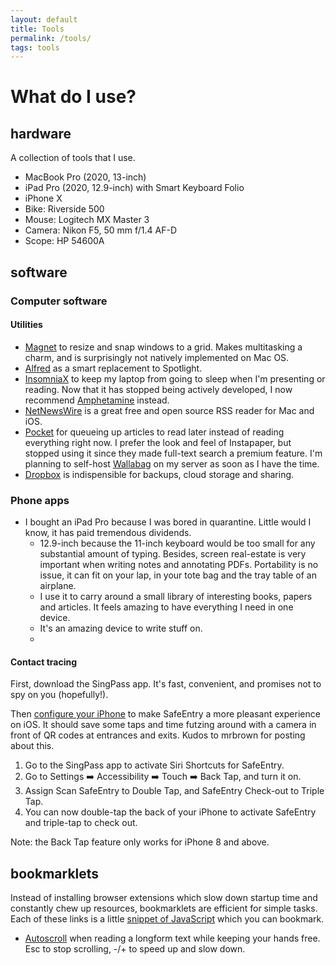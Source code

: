 ```yaml
---
layout: default
title: Tools
permalink: /tools/
tags: tools
---
```


# What do I use?

## hardware

A collection of tools that I use.

- MacBook Pro (2020, 13-inch)
- iPad Pro (2020, 12.9-inch) with Smart Keyboard Folio
- iPhone X
- Bike: Riverside 500
- Mouse: Logitech MX Master 3
- Camera: Nikon F5, 50 mm f/1.4 AF-D
- Scope: HP 54600A

## software

### Computer software

#### Utilities

- [Magnet](https://magnet.crowdcafe.com/index.html) to resize and snap windows
  to a grid. Makes multitasking a charm, and is surprisingly not natively
  implemented on Mac OS.
- [Alfred](https://www.alfredapp.com) as a smart replacement to Spotlight.
- [InsomniaX](https://github.com/semaja2/InsomniaX) to keep my laptop from going
  to sleep when I'm presenting or reading. Now that it has stopped being actively
  developed, I now recommend [Amphetamine](https://apps.apple.com/us/app/amphetamine/id937984704?mt=12) instead.
- [NetNewsWire](https://ranchero.com/netnewswire/) is a great free and open
  source RSS reader for Mac and iOS.
- [Pocket](https://getpocket.com/premium) for queueing up articles to read later
  instead of reading everything right now. I prefer the look and feel of
  Instapaper, but stopped using it since they made full-text search a premium feature.
  I'm planning to self-host [Wallabag](https://www.wallabag.org/en) on my server
  as soon as I have the time. 
- [Dropbox](https://dropbox.com) is indispensible for backups, cloud storage and sharing.

 
### Phone apps

- I bought an iPad Pro because I was bored in quarantine. Little would I know, it
  has paid tremendous dividends.
  - 12.9-inch because the 11-inch keyboard would be too small for any
    substantial amount of typing. Besides, screen real-estate is very important
    when writing notes and annotating PDFs. Portability is no issue, it can fit
    on your lap, in your tote bag and the tray table of an airplane.
  - I use it to carry around a small library of interesting books, papers and
    articles. It feels amazing to have everything I need in one device.
  - It's an amazing device to write stuff on.
  - 

#### Contact tracing

First, download the SingPass app. It's fast, convenient, and promises not to spy
on you (hopefully!).

Then [configure your iPhone][safe-entry] to make SafeEntry a more pleasant experience on iOS.
It should save some taps and time futzing around with a camera in front of QR codes
at entrances and exits. Kudos to mrbrown for posting about this.

1. Go to the SingPass app to activate Siri Shortcuts for SafeEntry.
1. Go to Settings ➡️  Accessibility ➡️  Touch ➡️  Back Tap, and turn it on.
1. Assign Scan SafeEntry to Double Tap, and SafeEntry Check-out to Triple Tap.
1. You can now double-tap the back of your iPhone to activate SafeEntry and
   triple-tap to check out.

Note: the Back Tap feature only works for iPhone 8 and above.

## bookmarklets

Instead of installing browser extensions which slow down startup time and
constantly chew up resources, bookmarklets are efficient for simple tasks. Each
of these links is a little [snippet of
JavaScript](https://www.mattcutts.com/blog/javascript-bookmarklet-basics/) which
you can bookmark.

- [Autoscroll][autoscroll] when reading a longform text while keeping your hands
  free. Esc to stop scrolling, -/+ to speed up and slow down.


[safe-entry]: https://www.facebook.com/mrbrownlah/posts/3263850646998130
[autoscroll]: javascript:/*The%20Autoscroll%20Bookmarket:Tim%20Harper:http://tim.theenchanter.com*/var%20_ss_interval_pointer;_ss_speed=1;_ss_speed_pairs=%5B%5B0,0%5D,%5B1,200.0%5D,%5B1,120.0%5D,%5B1,72.0%5D,%5B1,43.2%5D,%5B1,25.9%5D,%5B2,31.0%5D,%5B4,37.2%5D,%5B8,44.8%5D,%5B8,26.4%5D,%5B16,32.0%5D%5D;_ss_last_onkeypress%20=%20document.onkeypress;_ss_stop=function()%7BclearTimeout(_ss_interval_pointer)%7D;_ss_start=function()%7B_ss_abs_speed=Math.abs(_ss_speed);_ss_direction=_ss_speed/_ss_abs_speed;_ss_speed_pair=_ss_speed_pairs%5B_ss_abs_speed%5D;_ss_interval_pointer=setInterval(%27scrollBy(0,%27+_ss_direction*_ss_speed_pair%5B0%5D+%27);%20if((pageYOffset%3c=1)%7C%7C(pageYOffset==document.height-innerHeight))%20_ss_speed=0;%27,_ss_speed_pair%5B1%5D);%7D;_ss_adj=function(q)%7B_ss_speed+=q;if(Math.abs(_ss_speed)%3e=_ss_speed_pairs.length)_ss_speed=(_ss_speed_pairs.length-1)*(_ss_speed/Math.abs(_ss_speed))%7D;_ss_quit=function()%7B_ss_stop();document.onkeypress=_ss_last_onkeypress;%7D;document.onkeypress=function(e)%7Bif((e.charCode==113)%7C%7C(e.keyCode==27))%7B_ss_quit();return;%7D;if(e.charCode%3e=48&&e.charCode%3c=57)_ss_speed=e.charCode-48;else%20switch(e.charCode)%7Bcase%2095:_ss_adj(-2);case%2045:_ss_adj(-1);break;case%2043:_ss_adj(2);case%2061:_ss_adj(1);break;%7D;_ss_stop();_ss_start();%7D;_ss_stop();_ss_start();

